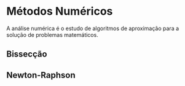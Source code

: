# Métodos Numéricos
A análise numérica é o estudo de algoritmos de aproximação para a solução de problemas matemáticos.

## Bissecção

## Newton-Raphson
